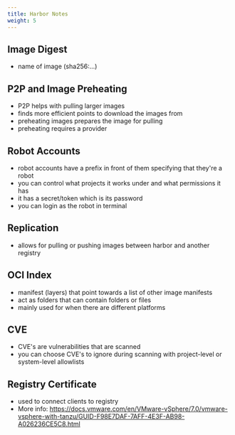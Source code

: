 ```yaml
---
title: Harbor Notes
weight: 5
---
```


## Image Digest
- name of image (sha256:...)

## P2P and Image Preheating
- P2P helps with pulling larger images
- finds more efficient points to download the images from
- preheating images prepares the image for pulling
- preheating requires a provider

## Robot Accounts
- robot accounts have a prefix in front of them specifying that they're a robot
- you can control what projects it works under and what permissions it has
- it has a secret/token which is its password
- you can login as the robot in terminal

## Replication
- allows for pulling or pushing images between harbor and another registry

## OCI Index
- manifest (layers) that point towards a list of other image manifests
- act as folders that can contain folders or files
- mainly used for when there are different platforms

## CVE
- CVE's are vulnerabilities that are scanned
- you can choose CVE's to ignore during scanning with project-level or system-level allowlists

## Registry Certificate
- used to connect clients to registry
- More info: https://docs.vmware.com/en/VMware-vSphere/7.0/vmware-vsphere-with-tanzu/GUID-F98E7DAF-7AFF-4E3F-AB98-A026236CE5C8.html

